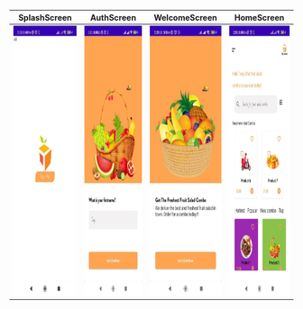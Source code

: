 | SplashScreen                                | AuthScreen | WelcomeScreen | HomeScreen |
|---------------------------------------------------| ---------------- | ------------ | ------------ |
| <img src="screens/screen_one.jpg" height="480" /> | <img src="screens/screen_two.jpg" height="480"> | <img src="screens/screen_three.jpg" height="480"> | <img src="screens/screen_four.jpg" height="480"> |